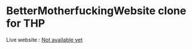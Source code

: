 # BetterMotherfuckingWebsite clone for THP
Live website : [Not available yet](https://github.com/Crysicia/BetterMotherFuckingWebsite "Be ptient ^^")